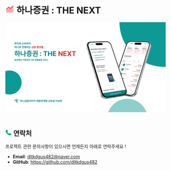 <h1><img src="assets/icons/stock.svg" width="28" height="28"/> 하나증권 : THE NEXT</h1>

<!-- 프로젝트 대표 이미지 -->
<div align="center">
  <img src="assets/images/logo.png" alt="하나증권 THE NEXT 로고" width="800"/>
</div>

<br/>

<h2><img src="assets/icons/call.svg" width="20" height="20"/> 연락처</h2>

프로젝트 관련 문의사항이 있으시면 언제든지 아래로 연락주세요 !

- **Email**: dltkdgus482@naver.com
- **GitHub**: https://github.com/dltkdgus482

<br/>
